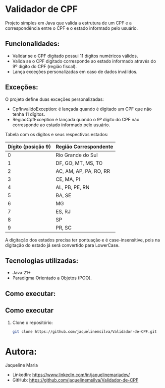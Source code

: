 # Validador de CPF

Projeto simples em Java que valida a estrutura de um CPF e a correspondência entre o CPF e o estado informado pelo usuário.

## Funcionalidades:

- Validar se o CPF digitado possui 11 dígitos numéricos válidos.
- Valida se o CPF digitado corresponde ao estado informado através do 9º dígito do CPF (região fiscal).
- Lança exceções personalizadas em caso de dados inválidos.

## Exceções:

O projeto define duas exceções personalizadas:

- CpfInvalidoException: é lançada quando é digitado um CPF que não tenha 11 dígitos.
- RegiaoCpfException é lançada quando o 9º dígito do CPF não corresponde ao estado informado pelo usuário.

Tabela com os dígitos e seus respectivos estados:

| Dígito (posição 9) | Região Correspondente |
|--------------------|------------------------|
| 0                  | Rio Grande do Sul      |
| 1                  | DF, GO, MT, MS, TO     |
| 2                  | AC, AM, AP, PA, RO, RR |
| 3                  | CE, MA, PI             |
| 4                  | AL, PB, PE, RN         |
| 5                  | BA, SE                 |
| 6                  | MG                     |
| 7                  | ES, RJ                 |
| 8                  | SP                     |
| 9                  | PR, SC                 |

A digitação dos estados precisa ter pontuação e é case-insensitive, pois na digitação do estado já será convertido para LowerCase.

## Tecnologias utilizadas:

- Java 21+
- Paradigma Orientado a Objetos (POO).

## Como executar:

## Como executar

1. Clone o repositório:
   ```bash
   git clone https://github.com/jaquelinemsilva/Validador-de-CPF.git


# Autora:

Jaqueline Maria

- LinkedIn: https://www.linkedin.com/in/jaquelinemariadev/
- GitHub: https://github.com/jaquelinemsilva/Validador-de-CPF